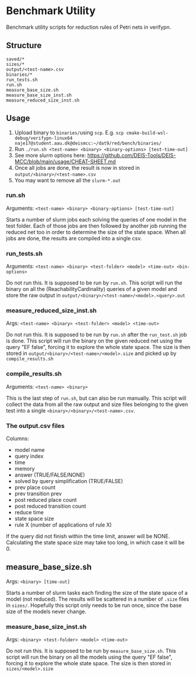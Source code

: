 # Benchmark Utility

Benchmark utility scripts for reduction rules of Petri nets in verifypn.

## Structure
```
saved/*
sizes/*
output/<test-name>.csv
binaries/*
run_tests.sh
run.sh
measure_base_size.sh
measure_base_size_inst.sh
measure_reduced_size_inst.sh
```

## Usage
1) Upload binary to `binaries/`using `scp`. E.g. `scp cmake-build-wsl-debug/verifypn-linux64 naje17@student.aau.dk@deismcc:~/dat9/red/bench/binaries/`
1) Run `./run.sh <test-name> <binary> <binary-options> [test-time-out]`
1) See more slurm options here: https://github.com/DEIS-Tools/DEIS-MCC/blob/main/usage/CHEAT-SHEET.md
1) Once all jobs are done, the result is now in stored in `output/<binary>/<test-name>.csv`
1) You may want to remove all the `slurm-*.out`

### run.sh
Arguments: `<test-name> <binary> <binary-options> [test-time-out]`

Starts a number of slurm jobs each solving the queries of one model in the test folder.
Each of those jobs are then followed by another job running the reduced net too in order to determine the size of the state space.
When all jobs are done, the results are compiled into a single csv.

### run_tests.sh
Arguments: `<test-name> <binary> <test-folder> <model> <time-out> <bin-options>`

Do not run this. It is supposed to be run by `run.sh`.
This script will run the binary on all the (ReachabilityCardinality) queries of a given model and
store the raw output in `output/<binary>/<test-name>/<model>.<query>.out`

### measure_reduced_size_inst.sh
Args: `<test-name> <binary> <test-folder> <model> <time-out>`

Do not run this. It is supposed to be run by `run.sh` after the `run_test.sh` job is done. This script will run the binary on
the given reduced net using the query "EF false", forcing it to explore the whole state space.
The size is then stored in `output/<binary>/<test-name>/<model>.size` and picked up by `compile_results.sh`

### compile_results.sh
Arguments: `<test-name> <binary>`

This is the last step of `run.sh`, but can also be run manually.
This script will collect the data from all the raw output and size files belonging to the given test into a single `<binary>/<binary>/<test-name>.csv`.

### The output.csv files
Columns:
- model name
- query index
- time
- memory
- answer (TRUE/FALSE/NONE)
- solved by query simplification (TRUE/FALSE)
- prev place count
- prev transition prev
- post reduced place count
- post reduced transition count
- reduce time
- state space size
- rule X (number of applications of rule X)

If the query did not finish within the time limit, answer will be NONE. Calculating the state space size may take too long, in which case it will be 0.

## measure_base_size.sh
Args: `<binary> [time-out]`

Starts a number of slurm tasks each finding the size of the state space of a model (not reduced).
The results will be scattered in a number of `.size` files in `sizes/`.
Hopefully this script only needs to be run once, since the base size of the models never change.

### measure_base_size_inst.sh
Args: `<binary> <test-folder> <model> <time-out>`

Do not run this. It is supposed to be run by `measure_base_size.sh`. This script will run the binary on all the models using the query "EF false",
forcing it to explore the whole state space. The size is then stored in `sizes/<model>.size`
